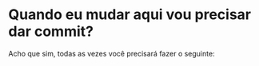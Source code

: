 # Quando eu mudar aqui vou precisar dar commit? 
Acho que sim, todas as vezes você precisará fazer o seguinte: 

